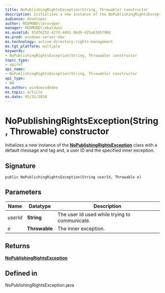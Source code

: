 ```yaml
---
title: NoPublishingRightsException(String, Throwable) constructor
description: Initializes a new instance of the NoPublishingRightsException class with a default message and tag and, a user ID and the specified inner exception.
audience: developer
author: REDMOND\\bruceper
manager: REDMOND\\mbaldwin
ms.assetid: 93df6252-427d-44b3-96d9-425a6265798d
ms.prod: windows-server-dev
ms.technology: active-directory-rights-management
ms.tgt_platform: multiple
keywords:
- NoPublishingRightsException(String, Throwable) constructor
topic_type:
- apiref
api_name:
- NoPublishingRightsException(String, Throwable) constructor
api_type:
- NA
ms.author: windowssdkdev
ms.topic: article
ms.date: 05/31/2018
---
```


# NoPublishingRightsException(String, Throwable) constructor

Initializes a new instance of the [**NoPublishingRightsException**](nopublishingrightsexception-class-java.md) class with a default message and tag and, a user ID and the specified inner exception.

## Signature

``` syntax
public NoPublishingRightsException(String userId, Throwable e)
```

## Parameters



| Name                | Datatype                 | Description                                              |
|---------------------|--------------------------|----------------------------------------------------------|
| *userId*<br/> | **String**<br/>    | The user Id used while trying to communicate.<br/> |
| *e*<br/>      | **Throwable**<br/> | The inner exception.<br/>                          |



 

## Returns

[**NoPublishingRightsException**](nopublishingrightsexception-class-java.md)

## Defined in

NoPublishingRightsException.java

 

 





